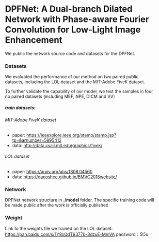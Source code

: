 # DPFNet: A Dual-branch Dilated Network with Phase-aware Fourier Convolution for Low-Light Image Enhancement
We public the network source code and datasets for the DPFNet.

### Datasets

We evaluated the performance of our method on two paired public datasets, including the LOL dataset and the MIT-Adobe FiveK dataset. 

To further validate the capability of our model, we test the samples in four no paired datasets (including MEF, NPE, DICM and VV) 

##### train datasets:

###### MIT-Adobe FiveK dataset

- paper: https://ieeexplore.ieee.org/stamp/stamp.jsp?tp=&arnumber=5995413
- data: http://data.csail.mit.edu/graphics/fivek/

###### LOL dataset

- paper: https://arxiv.org/abs/1808.04560
- data: https://daooshee.github.io/BMVC2018website/

### Network

DPFNet network structure in **./model** folder. The specific training code will be made public after the work is officially published

### Weight
Link to the weights file we trained on the LOL dataset: https://pan.baidu.com/s/1Y8xQdT9377b-3dzuE-MmVA 
password：5l5u

